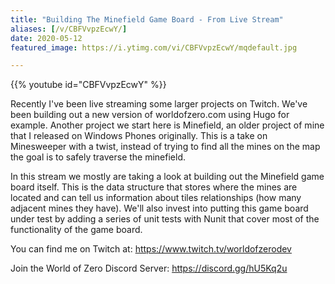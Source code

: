 ```yaml
---
title: "Building The Minefield Game Board - From Live Stream"
aliases: [/v/CBFVvpzEcwY/]
date: 2020-05-12
featured_image: https://i.ytimg.com/vi/CBFVvpzEcwY/mqdefault.jpg

---
```


{{% youtube id="CBFVvpzEcwY" %}}

Recently I've been live streaming some larger projects on Twitch. We've been building out a new version of worldofzero.com using Hugo for example. Another project we start here is Minefield, an older project of mine that I released on Windows Phones originally. This is a take on Minesweeper with a twist, instead of trying to find all the mines on the map the goal is to safely traverse the minefield.

In this stream we mostly are taking a look at building out the Minefield game board itself. This is the data structure that stores where the mines are located and can tell us information about tiles relationships (how many adjacent mines they have). We'll also invest into putting this game board under test by adding a series of unit tests with Nunit that cover most of the functionality of the game board.

You can find me on Twitch at: https://www.twitch.tv/worldofzerodev

Join the World of Zero Discord Server: https://discord.gg/hU5Kq2u